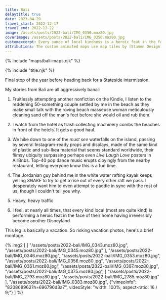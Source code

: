 ```yaml
---
title: Bali
delaytitle: true
date: 2023-04-29
travel_start: 2022-12-17
travel_end: 2022-12-22
image: /assets/posts/2022-bali/IMG_0350.moz80.jpg
coverImage: /assets/posts/2022-bali/IMG_0350.moz80.jpg
customexcerpt: Every ounce of local kindness is a heroic feat in the face of Disneylandification.
attributions: The custom animated maps use map tiles by [Stamen Design](http://maps.stamen.com/) (CC BY 3.0). Country outline data from [DataHub](https://datahub.io/core/geo-countries) (PDDL), originally by [Natural Earth](https://www.naturalearthdata.com/) (public domain). Code to make the city maps is based off of [marceloprates/prettymaps](https://github.com/marceloprates/prettymaps/). Data for all maps &copy; OpenStreetMap contributors (ODbL).
---
```


<!-- image graveyard:

-->

<!-- Video list:

-->

{% include "maps/bali-maps.njk" %}

{% include "title.njk" %}

Final stop of the year before heading back for a Stateside intermission.

My stories from Bali are all aggressively banal:

1. Fruitlessly attempting another nonfiction on the Kindle, I listen to the reddening 50-something couple settled by me in the beach as they make small talk with the roving beach masseuse woman meticulously cleaning sand off the man's feet before she would oil and rub them.

1. I watch from the hotel as trash collecting machinery combs the beaches in front of the hotels. It gets a good haul.

1. We hike down to one of the _must see_ waterfalls on the island, passing by several Instagram-ready props and displays, made of the same kind of plastic and sub-Ikea material that seems standard worldwide, their flimsy ubiquity surpassing perhaps even _Live Laugh Love_ posters in AirBnbs. Top-40 pop dance music erupts cloyingly from the nearby restaurant, letting everyone know this is a fun time.

1. The Jordanian guy behind me in the white water rafting kayak keeps yelling _SNAKE_ to try to get a rise out of every other raft we pass. I desperately want him to even attempt to paddle in sync with the rest of us, though I couldn't tell you why.

1. Heavy, heavy traffic

1. I feel, at nearly all times, that every kind local (most are quite kind) is performing a heroic feat in the face of their home having irreversibly become another Disneyland

This leg is basically a vacation. So risking vacation photos, here's a brief montage.

{% img2 [
    [
        "/assets/posts/2022-bali/IMG_0343.moz80.jpg",
        "/assets/posts/2022-bali/IMG_0345.moz80.jpg"
    ],
    "/assets/posts/2022-bali/IMG_0346.moz80.jpg",
    "/assets/posts/2022-bali/IMG_0353.moz80.jpg",
    "/assets/posts/2022-bali/IMG_0356.moz80.jpg",
    "/assets/posts/2022-bali/IMG_0361.moz80.jpg",
    "/assets/posts/2022-bali/IMG_0367.moz80.jpg",
    "/assets/posts/2022-bali/IMG_0375.moz80.jpg",
    [
        "/assets/posts/2022-bali/IMG_2793.moz80.jpg",
        "/assets/posts/2022-bali/IMG_2785.moz80.jpg"
    ],
    "/assets/posts/2022-bali/IMG_0383.moz80.jpg",
    {"vimeoInfo": "820868963?h=696796d3a7", videoStyle: "width: 100%; aspect-ratio: 16 / 9;"}
] %}
